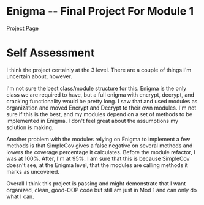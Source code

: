 # Enigma -- Final Project For Module 1
[Project Page](https://backend.turing.io/module1/projects/enigma/)

# Self Assessment
I think the project certainly at the 3 level. There are a couple of things I'm uncertain about, however.

I'm not sure the best class/module structure for this. Enigma is the only class we are required to have, but a full enigma with encrypt, decrypt, and cracking functionality would be pretty long. I saw that and used modules as organization and moved Encrypt and Decrypt to their own modules. I'm not sure if this is the best, and my modules depend on a set of methods to be implemented in Enigma. I don't feel great about the assumptions my solution is making.

Another problem with the modules relying on Enigma to implement a few methods is that SimpleCov gives a false negative on several methods and lowers the coverage percentage it calculates. Before the module refactor, I was at 100%. After, I'm at 95%. I am sure that this is because SimpleCov doesn't see, at the Enigma level, that the modules are calling methods it marks as uncovered.

Overall I think this project is passing and might demonstrate that I want organized, clean, good-OOP code but still am just in Mod 1 and can only do what I can.
